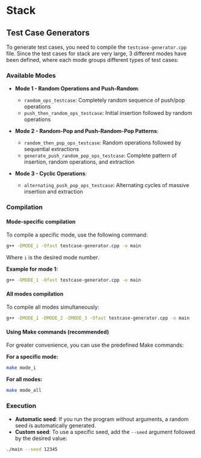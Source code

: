 # Stack

## Test Case Generators

To generate test cases, you need to compile the `testcase-generator.cpp` file. Since the test cases for stack are very large, 3 different modes have been defined, where each mode groups different types of test cases:

### Available Modes

- **Mode 1 - Random Operations and Push-Random**: 
  - `random_ops_testcase`: Completely random sequence of push/pop operations
  - `push_then_random_ops_testcase`: Initial insertion followed by random operations

- **Mode 2 - Random-Pop and Push-Random-Pop Patterns**: 
  - `random_then_pop_ops_testcase`: Random operations followed by sequential extractions
  - `generate_push_random_pop_ops_testcase`: Complete pattern of insertion, random operations, and extraction

- **Mode 3 - Cyclic Operations**:
  - `alternating_push_pop_ops_testcase`: Alternating cycles of massive insertion and extraction

### Compilation

#### Mode-specific compilation
To compile a specific mode, use the following command:

```sh
g++ -DMODE_i -Ofast testcase-generator.cpp -o main
```

Where `i` is the desired mode number.

**Example for mode 1:**
```sh
g++ -DMODE_1 -Ofast testcase-generator.cpp -o main
```

#### All modes compilation
To compile all modes simultaneously:

```sh
g++ -DMODE_1 -DMODE_2 -DMODE_3 -Ofast testcase-generator.cpp -o main
```

#### Using Make commands (recommended)
For greater convenience, you can use the predefined Make commands:

**For a specific mode:**
```sh
make mode_i
```

**For all modes:**
```sh
make mode_all
```

### Execution

- **Automatic seed**: If you run the program without arguments, a random seed is automatically generated.
- **Custom seed**: To use a specific seed, add the `--seed` argument followed by the desired value:

```sh
./main --seed 12345
```